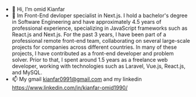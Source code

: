 - 👋 Hi, I’m omid Kianfar
- 🌱 Im Front-End devloper specialist in Next.js. 
I hold a bachelor's degree in Software Engineering and have approximately 4.5 years of professional experience, specializing in JavaScript frameworks such as React.js and Next.js.
For the past 3 years, I have been part of a professional remote front-end team, collaborating on several large-scale projects for companies across different countries. In many of these projects, I have contributed as a front-end developer and problem solver.
Prior to that, I spent around 1.5 years as a freelance web developer, working with technologies such as Laravel, Vue.js, React.js, and MySQL.
- 📫 My gmail kianfar0991@gmail.com and my linkedin https://www.linkedin.com/in/kianfar-omid1990/

